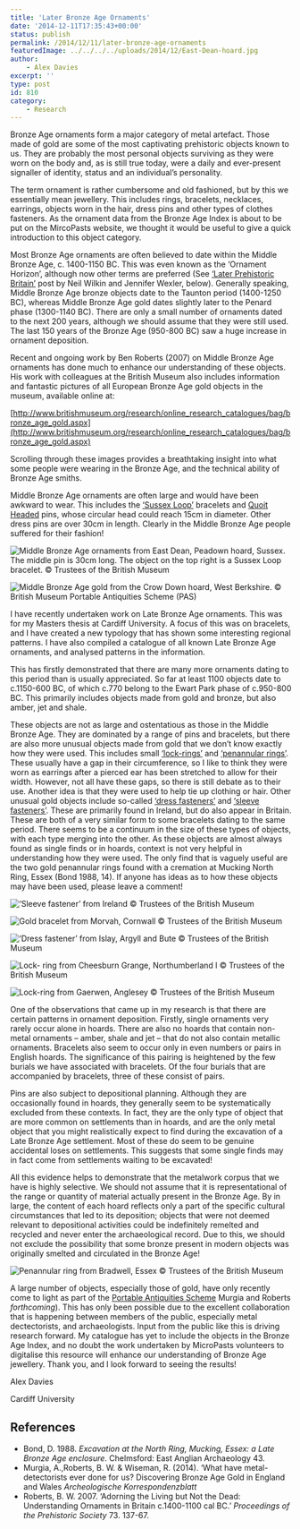 ```yaml
---
title: 'Later Bronze Age Ornaments'
date: '2014-12-11T17:35:43+00:00'
status: publish
permalink: /2014/12/11/later-bronze-age-ornaments
featuredImage: ../../../../uploads/2014/12/East-Dean-hoard.jpg
author: 
    - Alex Davies
excerpt: ''
type: post
id: 810
category:
    - Research
---
```

Bronze Age ornaments form a major category of metal artefact. Those made of gold are some of the most captivating prehistoric objects known to us. They are probably the most personal objects surviving as they were worn on the body and, as is still true today, were a daily and ever-present signaller of identity, status and an individual’s personality.

The term ornament is rather cumbersome and old fashioned, but by this we essentially mean jewellery. This includes rings, bracelets, necklaces, earrings, objects worn in the hair, dress pins and other types of clothes fasteners. As the ornament data from the Bronze Age Index is about to be put on the MircoPasts website, we thought it would be useful to give a quick introduction to this object category.

Most Bronze Age ornaments are often believed to date within the Middle Bronze Age, c. 1400-1150 BC. This was even known as the ‘Ornament Horizon’, although now other terms are preferred (See [‘Later Prehistoric Britain’](https://blog.micropasts.org/2014/06/20/later-prehistoric-britain-the-development-of-bronze-age-metal-objects/) post by Neil Wilkin and Jennifer Wexler, below). Generally speaking, Middle Bronze Age bronze objects date to the Taunton period (1400-1250 BC), whereas Middle Bronze Age gold dates slightly later to the Penard phase (1300-1140 BC). There are only a small number of ornaments dated to the next 200 years, although we should assume that they were still used. The last 150 years of the Bronze Age (950-800 BC) saw a huge increase in ornament deposition.

Recent and ongoing work by Ben Roberts (2007) on Middle Bronze Age ornaments has done much to enhance our understanding of these objects. His work with colleagues at the British Museum also includes information and fantastic pictures of all European Bronze Age gold objects in the museum, available online at:

[http://www.britishmuseum.org/research/online_research_catalogues/bag/bronze_age_gold.aspx](http://www.britishmuseum.org/research/online_research_catalogues/bag/bronze_age_gold.aspx)

Scrolling through these images provides a breathtaking insight into what some people were wearing in the Bronze Age, and the technical ability of Bronze Age smiths.

Middle Bronze Age ornaments are often large and would have been awkward to wear. This includes the [‘Sussex Loop’](http://sussexpast.co.uk/learning/learning-at-lewes-castle/prehistory-what-is-it/sussex-loop-bronze-age) bracelets and [Quoit Headed](http://finds.org.uk/bronzeage/objects/pins) pins, whose circular head could reach 15cm in diameter. Other dress pins are over 30cm in length. Clearly in the Middle Bronze Age people suffered for their fashion!

![Middle Bronze Age ornaments from East Dean, Peadown hoard, Sussex. The middle pin is 30cm long. The object on the top right is a Sussex Loop bracelet. © Trustees of the British Museum](../../../../uploads/2014/12/East-Dean-hoard.jpg)

![Middle Bronze Age gold from the Crow Down hoard, West Berkshire. © British Museum Portable Antiquities Scheme (PAS)](../../../../uploads/2014/12/Crow-Down.jpg)

I have recently undertaken work on Late Bronze Age ornaments. This was for my Masters thesis at Cardiff University. A focus of this was on bracelets, and I have created a new typology that has shown some interesting regional patterns. I have also compiled a catalogue of all known Late Bronze Age ornaments, and analysed patterns in the information.

This has firstly demonstrated that there are many more ornaments dating to this period than is usually appreciated. So far at least 1100 objects date to c.1150-600 BC, of which c.770 belong to the Ewart Park phase of c.950-800 BC. This primarily includes objects made from gold and bronze, but also amber, jet and shale.

These objects are not as large and ostentatious as those in the Middle Bronze Age. They are dominated by a range of pins and bracelets, but there are also more unusual objects made from gold that we don’t know exactly how they were used. This includes small [‘lock-rings’](http://finds.org.uk/bronzeage/objects/lock-rings) and [‘penannular rings’](http://finds.org.uk/bronzeage/objects/penannular-rings). These usually have a gap in their circumference, so I like to think they were worn as earrings after a pierced ear has been stretched to allow for their width. However, not all have these gaps, so there is still debate as to their use. Another idea is that they were used to help tie up clothing or hair. Other unusual gold objects include so-called [‘dress fasteners’](http://finds.org.uk/bronzeage/objects/dress-fasteners) and [‘sleeve fasteners’](http://finds.org.uk/bronzeage/objects/sleeve-fasteners). These are primarily found in Ireland, but do also appear in Britain. These are both of a very similar form to some bracelets dating to the same period. There seems to be a continuum in the size of these types of objects, with each type merging into the other. As these objects are almost always found as single finds or in hoards, context is not very helpful in understanding how they were used. The only find that is vaguely useful are the two gold penannular rings found with a cremation at Mucking North Ring, Essex (Bond 1988, 14). If anyone has ideas as to how these objects may have been used, please leave a comment!

![‘Sleeve fastener’ from Ireland © Trustees of the British Museum](../../../../uploads/2014/12/Sleeve-fastener.jpg)

![Gold bracelet from Morvah, Cornwall © Trustees of the British Museum](../../../../uploads/2014/12/Morvah-bracelet.jpg)

![‘Dress fastener’ from Islay, Argyll and Bute © Trustees of the British Museum](../../../../uploads/2014/12/Dress-fastener-Islay.jpg)

![Lock- ring from Cheesburn Grange, Northumberland l © Trustees of the British Museum](../../../../uploads/2014/12/Cheesburn-Grange-lock-ring.jpg)

![Lock-ring from Gaerwen, Anglesey © Trustees of the British Museum](../../../../uploads/2014/12/Gaerwen-Lock-Ring.jpg)

One of the observations that came up in my research is that there are certain patterns in ornament deposition. Firstly, single ornaments very rarely occur alone in hoards. There are also no hoards that contain non-metal ornaments – amber, shale and jet – that do not also contain metallic ornaments. Bracelets also seem to occur only in even numbers or pairs in English hoards. The significance of this pairing is heightened by the few burials we have associated with bracelets. Of the four burials that are accompanied by bracelets, three of these consist of pairs.

Pins are also subject to depositional planning. Although they are occasionally found in hoards, they generally seem to be systematically excluded from these contexts. In fact, they are the only type of object that are more common on settlements than in hoards, and are the only metal object that you might realistically expect to find during the excavation of a Late Bronze Age settlement. Most of these do seem to be genuine accidental loses on settlements. This suggests that some single finds may in fact come from settlements waiting to be excavated!

All this evidence helps to demonstrate that the metalwork corpus that we have is highly selective. We should not assume that it is representational of the range or quantity of material actually present in the Bronze Age. By in large, the content of each hoard reflects only a part of the specific cultural circumstances that led to its deposition; objects that were not deemed relevant to depositional activities could be indefinitely remelted and recycled and never enter the archaeological record. Due to this, we should not exclude the possibility that some bronze present in modern objects was originally smelted and circulated in the Bronze Age!

![Penannular ring from Bradwell, Essex © Trustees of the British Museum](../../../../uploads/2014/12/Bradwell-penannular-ring.jpg) 

A large number of objects, especially those of gold, have only recently come to light as part of the [Portable Antiquities Scheme](http://www.finds.org.uk) Murgia and Roberts *forthcoming*). This has only been possible due to the excellent collaboration that is happening between members of the public, especially metal dectectorists, and archaeologists. Input from the public like this is driving research forward. My catalogue has yet to include the objects in the Bronze Age Index, and no doubt the work undertaken by MicroPasts volunteers to digitalise this resource will enhance our understanding of Bronze Age jewellery. Thank you, and I look forward to seeing the results!

Alex Davies

Cardiff University

## References

* Bond, D. 1988. *Excavation at the North Ring, Mucking, Essex: a Late Bronze Age enclosure*. Chelmsford: East Anglian Archaeology 43.
* Murgia, A.,Roberts, B. W. & Wiseman, R. (2014). ‘What have metal-detectorists ever done for us? Discovering Bronze Age Gold in England and Wales *Archeologische Korrespondenzblatt*
* Roberts, B. W. 2007. ‘Adorning the Living but Not the Dead: Understanding Ornaments in Britain c.1400-1100 cal BC.’ *Proceedings of the Prehistoric Society* 73. 137-67.